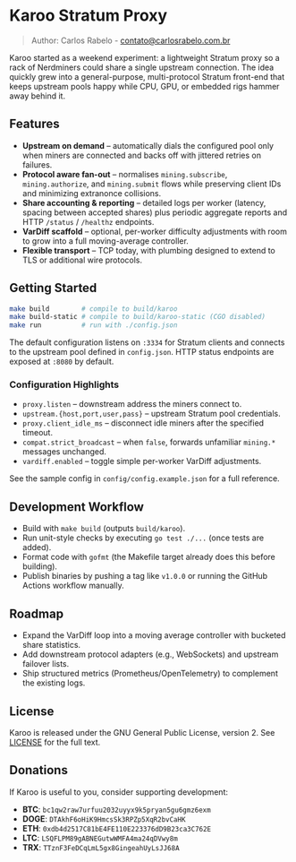 # Karoo Stratum Proxy

> Author: Carlos Rabelo - contato@carlosrabelo.com.br

Karoo started as a weekend experiment: a lightweight Stratum proxy so a rack of Nerdminers could share a single upstream connection. The idea quickly grew into a general-purpose, multi-protocol Stratum front-end that keeps upstream pools happy while CPU, GPU, or embedded rigs hammer away behind it.

## Features

- **Upstream on demand** – automatically dials the configured pool only when miners are connected and backs off with jittered retries on failures.
- **Protocol aware fan-out** – normalises `mining.subscribe`, `mining.authorize`, and `mining.submit` flows while preserving client IDs and minimizing extranonce collisions.
- **Share accounting & reporting** – detailed logs per worker (latency, spacing between accepted shares) plus periodic aggregate reports and HTTP `/status` / `/healthz` endpoints.
- **VarDiff scaffold** – optional, per-worker difficulty adjustments with room to grow into a full moving-average controller.
- **Flexible transport** – TCP today, with plumbing designed to extend to TLS or additional wire protocols.

## Getting Started

```bash
make build        # compile to build/karoo
make build-static # compile to build/karoo-static (CGO disabled)
make run          # run with ./config.json
```

The default configuration listens on `:3334` for Stratum clients and connects to the upstream pool defined in `config.json`. HTTP status endpoints are exposed at `:8080` by default.

### Configuration Highlights

- `proxy.listen` – downstream address the miners connect to.
- `upstream.{host,port,user,pass}` – upstream Stratum pool credentials.
- `proxy.client_idle_ms` – disconnect idle miners after the specified timeout.
- `compat.strict_broadcast` – when `false`, forwards unfamiliar `mining.*` messages unchanged.
- `vardiff.enabled` – toggle simple per-worker VarDiff adjustments.

See the sample config in `config/config.example.json` for a full reference.

## Development Workflow

- Build with `make build` (outputs `build/karoo`).
- Run unit-style checks by executing `go test ./...` (once tests are added).
- Format code with `gofmt` (the Makefile target already does this before building).
- Publish binaries by pushing a tag like `v1.0.0` or running the GitHub Actions workflow manually.

## Roadmap

- Expand the VarDiff loop into a moving average controller with bucketed share statistics.
- Add downstream protocol adapters (e.g., WebSockets) and upstream failover lists.
- Ship structured metrics (Prometheus/OpenTelemetry) to complement the existing logs.

## License

Karoo is released under the GNU General Public License, version 2. See [LICENSE](LICENSE) for the full text.

## Donations

If Karoo is useful to you, consider supporting development:

- **BTC**: `bc1qw2raw7urfuu2032uyyx9k5pryan5gu6gmz6exm`
- **DOGE**: `DTAkhF6oHiK9HmcsSk3RPZp5XqR2bvCaHK`
- **ETH**: `0xdb4d2517C81bE4FE110E223376dD9B23ca3C762E`
- **LTC**: `LSQFLPM89gABNEGutwWMFA4ma24qDVwy8m`
- **TRX**: `TTznF3FeDCqLmL5gx8GingeahUyLsJJ68A`
